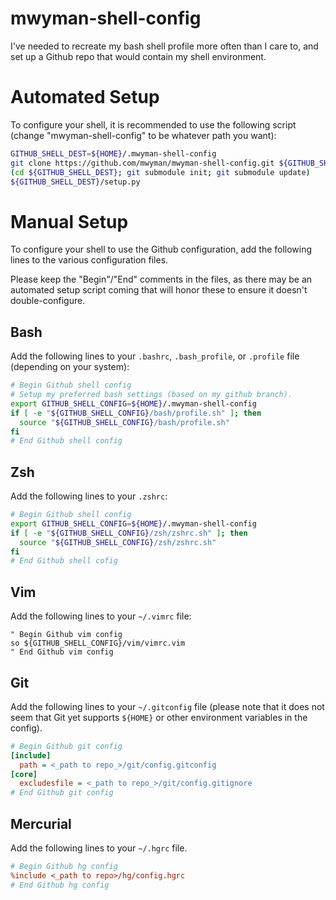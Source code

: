 mwyman-shell-config
===================

I've needed to recreate my bash shell profile more often than I care to, and
set up a Github repo that would contain my shell environment.

# Automated Setup

To configure your shell, it is recommended to use the following script (change "mwyman-shell-config" to be whatever path you want):

```bash
GITHUB_SHELL_DEST=${HOME}/.mwyman-shell-config
git clone https://github.com/mwyman/mwyman-shell-config.git ${GITHUB_SHELL_DEST}
(cd ${GITHUB_SHELL_DEST}; git submodule init; git submodule update)
${GITHUB_SHELL_DEST}/setup.py
```

# Manual Setup

To configure your shell to use the Github configuration, add the following lines to the various configuration files.

Please keep the "Begin"/"End" comments in the files, as there may be an automated setup script coming that will honor these to ensure it doesn't double-configure.

## Bash

Add the following lines to your `.bashrc`, `.bash_profile`, or `.profile` file (depending on your system):

```bash
# Begin Github shell config
# Setup my preferred bash settings (based on my github branch).
export GITHUB_SHELL_CONFIG=${HOME}/.mwyman-shell-config
if [ -e "${GITHUB_SHELL_CONFIG}/bash/profile.sh" ]; then
  source "${GITHUB_SHELL_CONFIG}/bash/profile.sh"
fi
# End Github shell config
```

## Zsh

Add the following lines to your `.zshrc`:

```bash
# Begin Github shell config
export GITHUB_SHELL_CONFIG=${HOME}/.mwyman-shell-config
if [ -e "${GITHUB_SHELL_CONFIG}/zsh/zshrc.sh" ]; then
  source "${GITHUB_SHELL_CONFIG}/zsh/zshrc.sh"
fi
# End Github shell cofig
```

## Vim

Add the following lines to your `~/.vimrc` file:

```vim
" Begin Github vim config
so ${GITHUB_SHELL_CONFIG}/vim/vimrc.vim
" End Github vim config
```

## Git

Add the following lines to your `~/.gitconfig` file (please note that it does not seem that Git yet supports `${HOME}` or other environment variables in the config).

```ini
# Begin Github git config
[include]
  path = <_path to repo_>/git/config.gitconfig
[core]
  excludesfile = <_path to repo_>/git/config.gitignore
# End Github git config
```

## Mercurial

Add the following lines to your `~/.hgrc` file.

```ini
# Begin Github hg config
%include <_path to repo>/hg/config.hgrc
# End Github hg config
```
